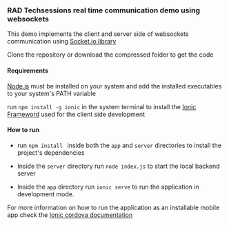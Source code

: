 ### RAD Techsessions real time communication demo using websockets

This demo implements the client and server side of websockets communication using [Socket.io library](https://socket.io/)



Clone the repository or download the compressed folder to get the code

#### Requirements
[Node.js](https://nodejs.org/en/download/) must be installed on your system and add the installed executables to your system's PATH variable

run ```npm install -g ionic``` in the system terminal to install the [Ionic Frameword](https://ionicframework.com/) used for the client side development

#### How to run
- run ```npm install ``` inside both the ```app``` and ```server``` directories to install the project's dependencies

- Inside the ```server``` directory run ```node index.js``` to start the local backend server
 
- Inside the ```app``` directory run ```ionic serve``` to run the application in development mode.
 
 
For more information on how to run the application as an installable mobile app check the [Ionic cordova documentation](https://ionicframework.com/docs/cli/commands/cordova-run)


